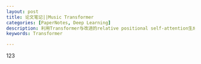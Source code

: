 ```yaml
---
layout: post
title: 论文笔记||Music Transformer
categories: [PaperNotes, Deep Learning]
description: 利用Transformer与改进的relative positional self-attention生成较长音乐片段
keywords: Transformer

---
```


123
